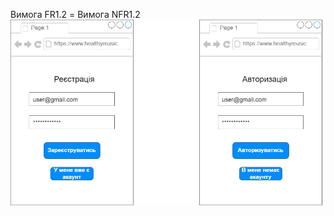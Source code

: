Вимога FR1.2 = Вимога NFR1.2
![](https://github.com/oleksandrblazhko/ai202-prokopenko/blob/ai-202-prokopenko-with_laboratory_work_3/1.4-FuncNonFuncRequirements/1.4.4-NFRUserInterfaceOUTPUT/NFR1.1.jpg?raw=true)
